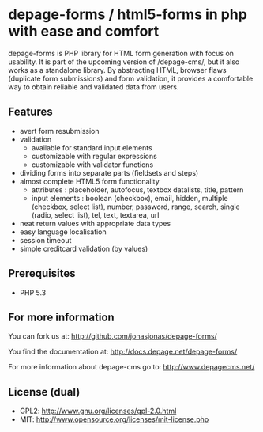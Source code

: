 depage-forms / html5-forms in php with ease and comfort
=======================================================

depage-forms is PHP library for HTML form generation with focus on usability.
It is part of the upcoming version of /depage-cms/, but it also works as a 
standalone library. By abstracting HTML, browser flaws (duplicate form 
submissions) and form validation, it provides a comfortable way to obtain 
reliable and validated data from users.

Features
--------

- avert form resubmission
- validation
    - available for standard input elements
    - customizable with regular expressions
    - customizable with validator functions
- dividing forms into separate parts (fieldsets and steps)
- almost complete HTML5 form functionality
    - attributes : placeholder, autofocus, textbox datalists, title, pattern
    - input elements : boolean (checkbox), email, hidden, multiple (checkbox, select list), number, password, range, search, single (radio, select list), tel, text, textarea, url
- neat return values with appropriate data types
- easy language localisation
- session timeout
- simple creditcard validation (by values)

Prerequisites
-------------

- PHP 5.3

For more information
--------------------

You can fork us at:
http://github.com/jonasjonas/depage-forms/

You find the documentation at:
http://docs.depage.net/depage-forms/

For more information about depage-cms go to:
http://www.depagecms.net/

License (dual)
--------------

- GPL2: http://www.gnu.org/licenses/gpl-2.0.html
- MIT: http://www.opensource.org/licenses/mit-license.php

